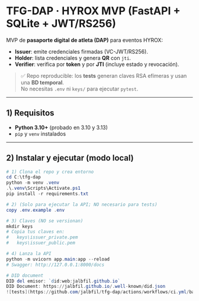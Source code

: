 # TFG-DAP · HYROX MVP (FastAPI + SQLite + JWT/RS256)

MVP de **pasaporte digital de atleta (DAP)** para eventos HYROX:
- **Issuer**: emite credenciales firmadas (VC-JWT/RS256).
- **Holder**: lista credenciales y genera **QR** con `jti`.
- **Verifier**: verifica por **token** y por **JTI** (incluye estado y revocación).

> ✅ Repo reproducible: los **tests** generan claves RSA efímeras y usan una **BD temporal**.  
> No necesitas `.env` ni `keys/` para ejecutar `pytest`.

---

## 1) Requisitos

- **Python 3.10+** (probado en 3.10 y 3.13)
- `pip` y `venv` instalados

---

## 2) Instalar y ejecutar (modo local)

```powershell
# 1) Clona el repo y crea entorno
cd C:\tfg-dap
python -m venv .venv
.\.venv\Scripts\Activate.ps1
pip install -r requirements.txt

# 2) (Solo para ejecutar la API; NO necesario para tests)
copy .env.example .env

# 3) Claves (NO se versionan)
mkdir keys
# Copia tus claves en:
#   keys\issuer_private.pem
#   keys\issuer_public.pem

# 4) Lanza la API
python -m uvicorn app.main:app --reload
# Swagger: http://127.0.0.1:8000/docs

# DID document
DID del emisor: `did:web:jalbfil.github.io`  
DID Document: https://jalbfil.github.io/.well-known/did.json
![tests](https://github.com/jalbfil/tfg-dap/actions/workflows/ci.yml/badge.svg)

